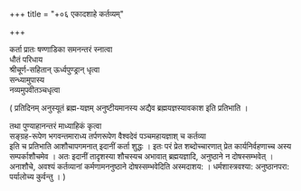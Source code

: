 +++
title = "+०६ एकादशाहे कर्तव्यम्"

+++

कर्ता प्रातः षण्णाडिका समनन्तरं स्नात्वा  
धौतं परिधाय  
श्रीचूर्ण-सहितान् ऊर्ध्वपुण्ड्रान् धृत्वा  
सन्ध्यामुपास्य  
नव्यमुपवीतञ्चधृत्वा 

( प्रतिदिनम् अनुस्यूतं ब्रह्म-यज्ञम् अनुष्टीयमानस्य अद्यैव ब्रह्मयज्ञस्यावकाश इति प्रतिभाति ।

तथा पुण्याहानन्तरं माध्याहिकं कृत्वा  
सङ्ग्रह-रूपेण भगवन्तमाराध्य
तर्पणरूपेण वैश्वदेवं पञ्चमहायज्ञाश् च कर्तव्या  
इति च प्रतिभाति आशौचापगमनात् इदानीं कर्ता शुद्धः । इतः परं प्रेत शब्दोच्चारणात् प्रेत कार्यनिर्वहणाच्च अस्य सम्पर्काशौचमेव । अतः इदानीं तादृशस्या शौचस्यच अभावात् ब्रह्मयज्ञादि, अनुष्ठाने न दोषस्सम्भवेत् । अनाशौचे, अवश्यं कर्तव्यानां कर्मणामननुष्ठाने दोषस्सम्भवेदिति अस्मदाशय: । धर्मशास्त्रवश्या: अनुष्ठानपरा: पर्यालोच्य कुर्वन्तु । )


